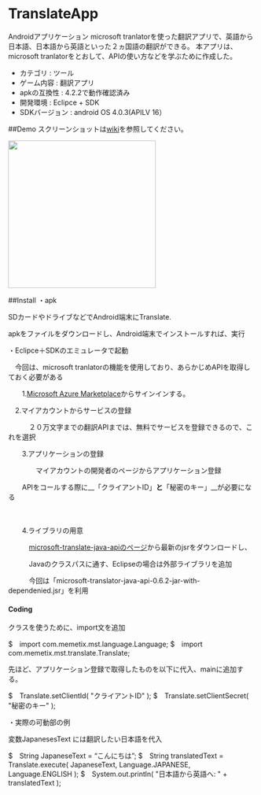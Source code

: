 # TranslateApp

Androidアプリケーション
microsoft tranlatorを使った翻訳アプリで、英語から日本語、日本語から英語といった２ヵ国語の翻訳ができる。
本アプリは、microsoft tranlatorをとおして、APIの使い方などを学ぶために作成した。


* カテゴリ : ツール
* ゲーム内容 : 翻訳アプリ
* apkの互換性 : 4.2.2で動作確認済み
* 開発環境 : Eclipce + SDK
* SDKバージョン : android OS 4.0.3(APILV 16）


##Demo
スクリーンショットは[wiki](https://github.com/masapixyon/TranslateApp/wiki "Wiki")を参照してください。

<img src="https://github.com/masapixyon/TranslateApp/tree/master/images/FP-Screenshot-1.png" width="300px">




##Install
・apk

  SDカードやドライブなどでAndroid端末にTranslate.

  apkをファイルをダウンロードし、Android端末でインストールすれば、実行


・Eclipce＋SDKのエミュレータで起動

　今回は、microsoft tranlatorの機能を使用しており、あらかじめAPIを取得しておく必要がある




　　1.[Microsoft Azure Marketplace](https://datamarket.azure.com/dataset/bing/microsofttranslator)からサインインする。


  　2.マイアカウントからサービスの登録

  　　　２０万文字までの翻訳APIまでは、無料でサービスを登録できるので、これを選択



　　3.アプリケーションの登録

　　　　マイアカウントの開発者のページからアプリケーション登録

　　APIをコールする際に__「クライアントID」__と__「秘密のキー」__が必要になる

　

　　4.ライブラリの用意

　　　[microsoft-translate-java-apiのページ](https://code.google.com/archive/p/microsoft-translator-java-api/downloads)から最新のjsrをダウンロードし、

　　　Javaのクラスパスに通す、Eclipseの場合は外部ライブラリを追加

　　　今回は「microsoft-translator-java-api-0.6.2-jar-with-dependenied.jsr」を利用





#### Coding

クラスを使うために、import文を追加

$　import com.memetix.mst.language.Language;
$　import com.memetix.mst.translate.Translate;

先ほど、アプリケーション登録で取得したものを以下に代入、mainに追加する。

$　Translate.setClientId( "クライアントID" );
$　Translate.setClientSecret( "秘密のキー" );


・実際の可動部の例

変数JapanesesText には翻訳したい日本語を代入

$　String JapaneseText = “こんにちは”;
$　String translatedText = Translate.execute( JapaneseText, Language.JAPANESE,  Language.ENGLISH );
$　System.out.println( "日本語から英語へ: "  + translatedText );




